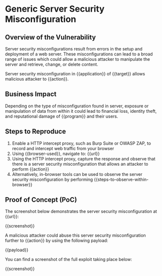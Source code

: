# Generic Server Security Misconfiguration

## Overview of the Vulnerability

Server security misconfigurations result from errors in the setup and deployment of a web server. These misconfigurations can lead to a broad range of issues which could allow a malicious attacker to manipulate the server and retrieve, change, or delete content.

Server security misconfiguration in {{application}} of {{target}} allows malicious attacker to {{action}}.

## Business Impact

Depending on the type of misconfiguration found in server, exposure or manipulation of data from within it could lead to financial loss, identity theft, and reputational damage of {{program}} and their users.

## Steps to Reproduce

1. Enable a HTTP intercept proxy, such as Burp Suite or OWASP ZAP, to record and intercept web traffic from your browser
1. Using {{browser-used}}, navigate to: {{url}}
1. Using the HTTP intercept proxy, capture the response and observe that there is a server security misconfiguration that allows an attacker to perform {{action}}
1. Alternatively, in-browser tools can be used to observe the server security misconfiguration by performing {{steps-to-observe-within-browser}}

## Proof of Concept (PoC)

The screenshot below demonstrates the server security misconfiguration at {{url}}:

{{screenshot}}

A malicious attacker could abuse this server security misconfiguration further to {{action}} by using the following payload:

{{payload}}

You can find a screenshot of the full exploit taking place below:

{{screenshot}}
